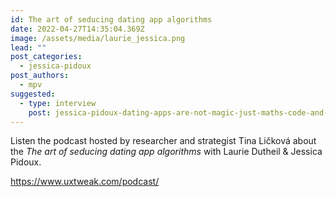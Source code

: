 ```yaml
---
id: The art of seducing dating app algorithms
date: 2022-04-27T14:35:04.369Z
image: /assets/media/laurie_jessica.png
lead: ""
post_categories:
  - jessica-pidoux
post_authors:
  - mpv
suggested:
  - type: interview
    post: jessica-pidoux-dating-apps-are-not-magic-just-maths-code-and-data
---
```

Listen the podcast hosted by researcher and strategist Tina Ličková  about the *The art of seducing dating app algorithms* with Laurie Dutheil & Jessica Pidoux.

<https://www.uxtweak.com/podcast/>